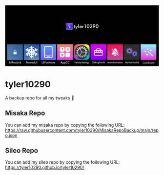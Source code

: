 ![Icon](https://raw.githubusercontent.com/tyler10290/MisakaRepoBackup/main/RepoAssets/repobanner.png)
# tyler10290
A backup repo for all my tweaks 🍓

## Misaka Repo
You can add my misaka repo by copying the following URL: https://raw.githubusercontent.com/tyler10290/MisakaRepoBackup/main/repo.json

## Sileo Repo
You can add my sileo repo by copying the following URL: https://tyler10290.github.io/tyler10290/
